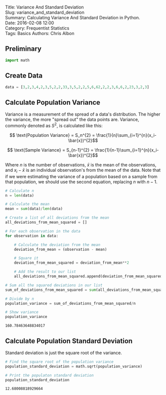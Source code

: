 Title: Variance And Standard Deviation   
Slug: variance_and_standard_deviation  
Summary: Calculating Variance And Standard Deviation in Python.    
Date: 2016-02-08 12:00  
Category: Frequentist Statistics  
Tags: Basics
Authors: Chris Albon  

## Preliminary


```python
import math
```

## Create Data


```python
data = [3,2,3,4,2,3,5,2,2,33,3,5,2,2,5,6,62,2,2,3,6,6,2,23,3,2,3]
```

## Calculate Population Variance

Variance is a measurement of the spread of a data's distribution. The higher the variance, the more "spread out" the data points are. Variance, commonly denoted as $S^{2}$, is calculated like this:

$$ \text{Population Variance} = S_n^{2} = \frac{1}{n}\sum_{i=1}^{n}(x_i-\bar{x})^{2}$$

$$ \text{Sample Variance} = S_{n-1}^{2} = \frac{1}{n-1}\sum_{i=1}^{n}(x_i-\bar{x})^{2}$$

Where $n$ is the number of observations, $\bar{x}$ is the mean of the observations, and $x_i-\bar{x}$ is an individual observation's from the mean of the data. Note that if we were estimating the variance of a population based on a sample from that population, we should use the second equation, replacing $n$ with $n-1$.


```python
# Calculate n
n = len(data)

# Calculate the mean
mean = sum(data)/len(data)

# Create a list of all deviations from the mean
all_deviations_from_mean_squared = []

# For each observation in the data
for observation in data:

    # Calculate the deviation from the mean
    deviation_from_mean = (observation - mean)

    # Square it
    deviation_from_mean_squared = deviation_from_mean**2

    # Add the result to our list
    all_deviations_from_mean_squared.append(deviation_from_mean_squared)

# Sum all the squared deviations in our list    
sum_of_deviations_from_mean_squared = sum(all_deviations_from_mean_squared)

# Divide by n
population_variance = sum_of_deviations_from_mean_squared/n

# Show variance
population_variance    
```




    160.78463648834017



## Calculate Population Standard Deviation

Standard deviation is just the square root of the variance.


```python
# Find the square root of the population variance
population_standard_deviation = math.sqrt(population_variance)

# Print the populaton standard deviation
population_standard_deviation
```




    12.68008818929664
